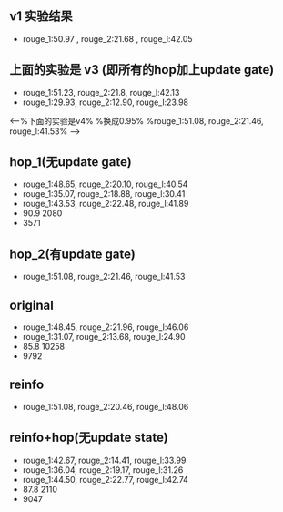 ## v1 实验结果
* rouge_1:50.97 , rouge_2:21.68 , rouge_l:42.05

## 上面的实验是 v3 (即所有的hop加上update gate)
* rouge_1:51.23, rouge_2:21.8, rouge_l:42.13
* rouge_1:29.93, rouge_2:12.90, rouge_l:23.98

<--%下面的实验是v4%
%换成0.95%
%rouge_1:51.08, rouge_2:21.46, rouge_l:41.53% -->

## hop_1(无update gate)
* rouge_1:48.65, rouge_2:20.10, rouge_l:40.54
* rouge_1:35.07, rouge_2:18.88, rouge_l:30.41
* rouge_1:43.53, rouge_2:22.48, rouge_l:41.89
* 90.9 2080
* 3571

## hop_2(有update gate)
* rouge_1:51.08, rouge_2:21.46, rouge_l:41.53

## original
* rouge_1:48.45, rouge_2:21.96, rouge_l:46.06
* rouge_1:31.07, rouge_2:13.68, rouge_l:24.90
* 85.8 10258
* 9792

## reinfo
* rouge_1:51.08, rouge_2:20.46, rouge_l:48.06

## reinfo+hop(无update state)
* rouge_1:42.67, rouge_2:14.41, rouge_l:33.99
* rouge_1:36.04, rouge_2:19.17, rouge_l:31.26
* rouge_1:44.50, rouge_2:22.77, rouge_l:42.74
* 87.8 2110
* 9047
